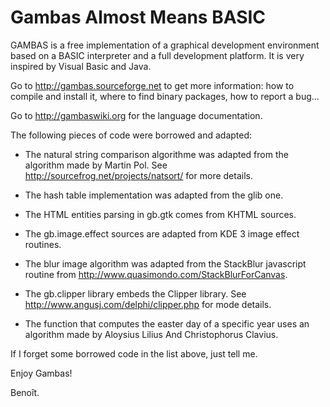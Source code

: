 # Gambas Almost Means BASIC

GAMBAS is a free implementation of a graphical development environment 
based on a BASIC interpreter and a full development platform. It is very 
inspired by Visual Basic and Java.

Go to http://gambas.sourceforge.net to get more information: how to compile 
and install it, where to find binary packages, how to report a bug...

Go to http://gambaswiki.org for the language documentation.

The following pieces of code were borrowed and adapted:

- The natural string comparison algorithme was adapted from the algorithm 
  made by Martin Pol. See http://sourcefrog.net/projects/natsort/ for more 
  details.

- The hash table implementation was adapted from the glib one.

- The HTML entities parsing in gb.gtk comes from KHTML sources.

- The gb.image.effect sources are adapted from KDE 3 image effect routines.

- The blur image algorithm was adapted from the StackBlur javascript 
  routine from http://www.quasimondo.com/StackBlurForCanvas.

- The gb.clipper library embeds the Clipper library. See
  http://www.angusj.com/delphi/clipper.php for mode details.

- The function that computes the easter day of a specific year uses an
  algorithm made by Aloysius Lilius And Christophorus Clavius.

If I forget some borrowed code in the list above, just tell me.

Enjoy Gambas!

Benoît.